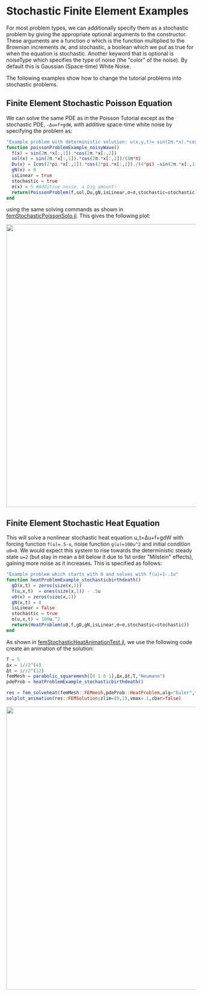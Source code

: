 
<a id='Stochastic-Finite-Element-Examples-1'></a>

# Stochastic Finite Element Examples


For most problem types, we can additionally specify them as a stochastic problem by giving the appropriate optional arguments to the constructor. These arguments are a function σ which is the function multiplied to the Brownian increments `dW`, and stochastic, a boolean which we put as true for when the equation is stochastic. Another keyword that is optional is noiseType which specifies the type of noise (the "color" of the noise). By default this is Gaussian (Space-time) White Noise.


The following examples show how to change the tutorial problems into stochastic problems.


<a id='Finite-Element-Stochastic-Poisson-Equation-1'></a>

## Finite Element Stochastic Poisson Equation


We can solve the same PDE as in the Poisson Tutorial except as the stochastic PDE,  `-Δu=f+gdW`, with additive space-time white noise by specifying the problem as:


```julia
"Example problem with deterministic solution: u(x,y,t)= sin(2π.*x).*cos(2π.*y)/(8π*π)"
function poissonProblemExample_noisyWave()
  f(x) = sin(2π.*x[:,1]).*cos(2π.*x[:,2])
  sol(x) = sin(2π.*x[:,1]).*cos(2π.*x[:,2])/(8π*π)
  Du(x) = [cos(2*pi.*x[:,1]).*cos(2*pi.*x[:,2])./(4*pi) -sin(2π.*x[:,1]).*sin(2π.*x[:,2])./(4π)]
  gN(x) = 0
  isLinear = true
  stochastic = true
  σ(x) = 5 #Additive noise, a big amount!
  return(PoissonProblem(f,sol,Du,gN,isLinear,σ=σ,stochastic=stochastic))
end
```


using the same solving commands as shown in [femStochasticPoissonSolo.jl](https://github.com/ChrisRackauckas/DifferentialEquations.jl/tree/master/src/test/femStochasticPoissonSolo.jl). This gives the following plot:


<img src="https://raw.githubusercontent.com/ChrisRackauckas/DifferentialEquations.jl/master/src/examples/introductionStochasticExample.png" width="750" align="middle" />


<a id='Finite-Element-Stochastic-Heat-Equation-1'></a>

## Finite Element Stochastic Heat Equation


This will solve a nonlinear stochastic heat equation u_t=Δu+f+gdW with forcing function `f(u)=.5-u`, noise function `g(u)=100u^2` and initial condition `u0=0`. We would expect this system to rise towards the deterministic steady state `u=2` (but stay in mean a bit below it due to 1st order "Milstein" effects), gaining more noise as it increases. This is specified as follows:


```julia
"Example problem which starts with 0 and solves with f(u)=1-.1u"
function heatProblemExample_stochasticbirthdeath()
  gD(x,t) = zeros(size(x,1))
  f(u,x,t)  = ones(size(x,1)) - .5u
  u0(x) = zeros(size(x,1))
  gN(x,t) = 0
  isLinear = false
  stochastic = true
  σ(u,x,t) = 100u.^2
  return(HeatProblem(u0,f,gD,gN,isLinear,σ=σ,stochastic=stochastic))
end
```


As shown in [femStochasticHeatAnimationTest.jl](https://github.com/ChrisRackauckas/DifferentialEquations.jl/tree/master/src/test/femStochasticHeatAnimationTest.jl), we use the following code create an animation of the solution:


```julia
T = 5
Δx = 1//2^(4)
Δt = 1//2^(12)
femMesh = parabolic_squaremesh([0 1 0 1],Δx,Δt,T,"Neumann")
pdeProb = heatProblemExample_stochasticbirthdeath()

res = fem_solveheat(femMesh::FEMmesh,pdeProb::HeatProblem,alg="Euler",fullSave=true)
solplot_animation(res::FEMSolution;zlim=(0,2),vmax=.1,cbar=false)
```


<img src="https://raw.githubusercontent.com/ChrisRackauckas/DifferentialEquations.jl/master/src/examples/stochasticHeatAnimation.gif" width="750" align="middle" />

